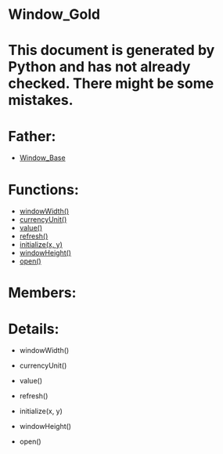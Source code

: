 Window_Gold
===

# This document is generated by Python and has not already checked. There might be some mistakes.

# Father:
* [Window_Base](Window_Base.md)


# Functions:
* [windowWidth()](#windowWidth)
* [currencyUnit()](#currencyUnit)
* [value()](#value)
* [refresh()](#refresh)
* [initialize(x, y)](#initialize)
* [windowHeight()](#windowHeight)
* [open()](#open)

# Members:

# Details:
<p id=windowWidth></p>

* windowWidth()
	

<p id=currencyUnit></p>

* currencyUnit()
	

<p id=value></p>

* value()
	

<p id=refresh></p>

* refresh()
	

<p id=initialize></p>

* initialize(x, y)
	

<p id=windowHeight></p>

* windowHeight()
	

<p id=open></p>

* open()
	

